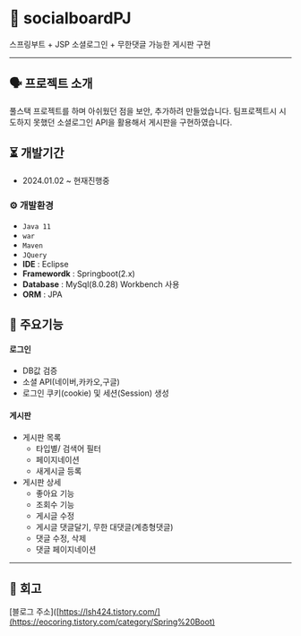 # 📓 socialboardPJ
스프링부트 + JSP 소셜로그인 + 무한댓글 가능한 게시판 구현

---

## 🗣 프로젝트 소개
풀스택 프로젝트를 하며 아쉬웠던 점을 보안, 추가하려 만들었습니다.
팀프로젝트시 시도하지 못했던 소셜로그인 API을 활용해서 게시판을 구현하였습니다.

## ⏳ 개발기간
- 2024.01.02 ~ 현재진행중

### ⚙️ 개발환경
- `Java 11`
- `war`
- `Maven`
- `JQuery`
- **IDE** : Eclipse
- **Framewordk** : Springboot(2.x)
- **Database** : MySql(8.0.28) Workbench 사용
- **ORM** : JPA

## 📌 주요기능
#### 로그인
* DB값 검증
* 소셜 API(네이버,카카오,구글)
* 로그인 쿠키(cookie) 및 세션(Session) 생성
#### 게시판
* 게시판 목록
  - 타입별/ 검색어 필터
  - 페이지네이션
  - 새게시글 등록
* 게시판 상세
  - 좋아요 기능
  - 조회수 기능
  - 게시글 수정
  - 게시글 댓글달기, 무한 대댓글(계층형댓글)
  - 댓글 수정, 삭제
  - 댓글 페이지네이션

---

## 🥸 회고
[블로그 주소]([https://lsh424.tistory.com/](https://eocoring.tistory.com/category/Spring%20Boot)
